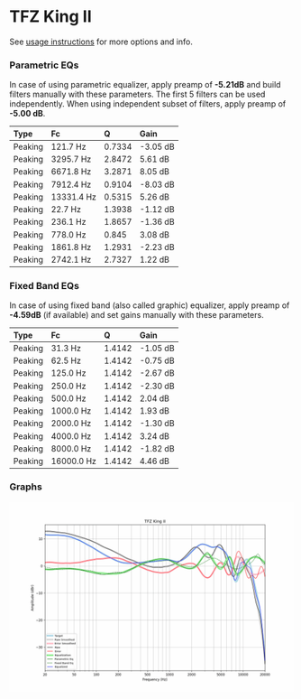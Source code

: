 # TFZ King II
See [usage instructions](https://github.com/jaakkopasanen/AutoEq#usage) for more options and info.

### Parametric EQs
In case of using parametric equalizer, apply preamp of **-5.21dB** and build filters manually
with these parameters. The first 5 filters can be used independently.
When using independent subset of filters, apply preamp of **-5.00 dB**.

| Type    | Fc         |      Q | Gain     |
|:--------|:-----------|:-------|:---------|
| Peaking | 121.7 Hz   | 0.7334 | -3.05 dB |
| Peaking | 3295.7 Hz  | 2.8472 | 5.61 dB  |
| Peaking | 6671.8 Hz  | 3.2871 | 8.05 dB  |
| Peaking | 7912.4 Hz  | 0.9104 | -8.03 dB |
| Peaking | 13331.4 Hz | 0.5315 | 5.26 dB  |
| Peaking | 22.7 Hz    | 1.3938 | -1.12 dB |
| Peaking | 236.1 Hz   | 1.8657 | -1.36 dB |
| Peaking | 778.0 Hz   | 0.845  | 3.08 dB  |
| Peaking | 1861.8 Hz  | 1.2931 | -2.23 dB |
| Peaking | 2742.1 Hz  | 2.7327 | 1.22 dB  |

### Fixed Band EQs
In case of using fixed band (also called graphic) equalizer, apply preamp of **-4.59dB**
(if available) and set gains manually with these parameters.

| Type    | Fc         |      Q | Gain     |
|:--------|:-----------|:-------|:---------|
| Peaking | 31.3 Hz    | 1.4142 | -1.05 dB |
| Peaking | 62.5 Hz    | 1.4142 | -0.75 dB |
| Peaking | 125.0 Hz   | 1.4142 | -2.67 dB |
| Peaking | 250.0 Hz   | 1.4142 | -2.30 dB |
| Peaking | 500.0 Hz   | 1.4142 | 2.04 dB  |
| Peaking | 1000.0 Hz  | 1.4142 | 1.93 dB  |
| Peaking | 2000.0 Hz  | 1.4142 | -1.30 dB |
| Peaking | 4000.0 Hz  | 1.4142 | 3.24 dB  |
| Peaking | 8000.0 Hz  | 1.4142 | -1.82 dB |
| Peaking | 16000.0 Hz | 1.4142 | 4.46 dB  |

### Graphs
![](./TFZ%20King%20II.png)